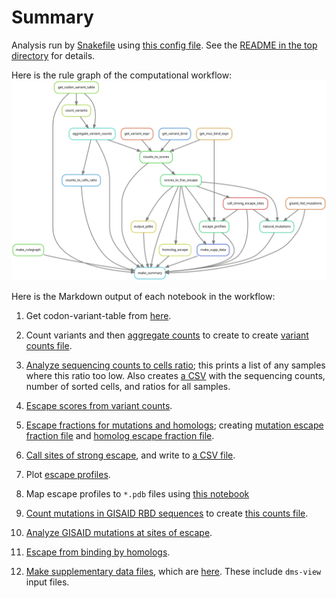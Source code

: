 # Summary

Analysis run by [Snakefile](../../Snakefile)
using [this config file](../../config.yaml).
See the [README in the top directory](../../README.md)
for details.

Here is the rule graph of the computational workflow:
![rulegraph.svg](rulegraph.svg)

Here is the Markdown output of each notebook in the workflow:

1. Get codon-variant-table from [here](https://media.githubusercontent.com/media/jbloomlab/SARS-CoV-2-RBD_DMS/master/results/variants/codon_variant_table.csv).

2. Count variants and then
   [aggregate counts](aggregate_variant_counts.md) to create
   to create [variant counts file](../counts/variant_counts.csv.gz).

3. [Analyze sequencing counts to cells ratio](counts_to_cells_ratio.md);
   this prints a list of any samples where this ratio too low. Also
   creates [a CSV](../counts/counts_to_cells.csv) with the
   sequencing counts, number of sorted cells, and ratios for
   all samples.

4. [Escape scores from variant counts](counts_to_scores.md).

5. [Escape fractions for mutations and homologs](scores_to_frac_escape.md);
   creating [mutation escape fraction file](../escape_scores/escape_fracs.csv)
   and [homolog escape fraction file](../escape_scores/escape_fracs_homologs.csv).

6. [Call sites of strong escape](call_strong_escape_sites.md),
   and write to [a CSV file](../escape_profiles/strong_escape_sites.csv).

7. Plot [escape profiles](escape_profiles.md).

10. Map escape profiles to ``*.pdb`` files using [this notebook](output_pdbs.md)

12. [Count mutations in GISAID RBD sequences](gisaid_rbd_mutations.md)
    to create [this counts file](../GISAID_mutations/mutation_counts.csv).

13. [Analyze GISAID mutations at sites of escape](natural_mutations.md).

14. [Escape from binding by homologs](homolog_escape.md).

16. [Make supplementary data files](make_supp_data.md),
    which are [here](../supp_data). These include
    `dms-view` input files.